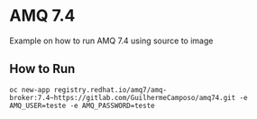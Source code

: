 # AMQ 7.4

Example on how to run AMQ 7.4 using source to image

## How to Run

    oc new-app registry.redhat.io/amq7/amq-broker:7.4~https://gitlab.com/GuilhermeCamposo/amq74.git -e AMQ_USER=teste -e AMQ_PASSWORD=teste
